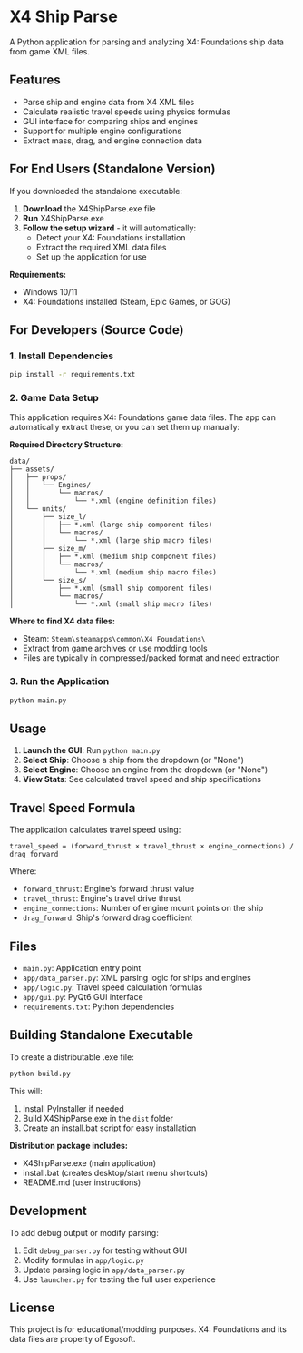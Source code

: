 # X4 Ship Parse

A Python application for parsing and analyzing X4: Foundations ship data from game XML files.

## Features

- Parse ship and engine data from X4 XML files
- Calculate realistic travel speeds using physics formulas
- GUI interface for comparing ships and engines
- Support for multiple engine configurations
- Extract mass, drag, and engine connection data

## For End Users (Standalone Version)

If you downloaded the standalone executable:

1. **Download** the X4ShipParse.exe file
2. **Run** X4ShipParse.exe
3. **Follow the setup wizard** - it will automatically:
   - Detect your X4: Foundations installation
   - Extract the required XML data files
   - Set up the application for use

**Requirements:**
- Windows 10/11
- X4: Foundations installed (Steam, Epic Games, or GOG)

## For Developers (Source Code)

### 1. Install Dependencies

```bash
pip install -r requirements.txt
```

### 2. Game Data Setup

This application requires X4: Foundations game data files. The app can automatically extract these, or you can set them up manually:

**Required Directory Structure:**
```
data/
├── assets/
│   ├── props/
│   │   └── Engines/
│   │       └── macros/
│   │           └── *.xml (engine definition files)
│   └── units/
│       ├── size_l/
│       │   ├── *.xml (large ship component files)
│       │   └── macros/
│       │       └── *.xml (large ship macro files)
│       ├── size_m/
│       │   ├── *.xml (medium ship component files)
│       │   └── macros/
│       │       └── *.xml (medium ship macro files)
│       └── size_s/
│           ├── *.xml (small ship component files)
│           └── macros/
│               └── *.xml (small ship macro files)
```

**Where to find X4 data files:**
- Steam: `Steam\steamapps\common\X4 Foundations\`
- Extract from game archives or use modding tools
- Files are typically in compressed/packed format and need extraction

### 3. Run the Application

```bash
python main.py
```

## Usage

1. **Launch the GUI**: Run `python main.py`
2. **Select Ship**: Choose a ship from the dropdown (or "None")
3. **Select Engine**: Choose an engine from the dropdown (or "None")
4. **View Stats**: See calculated travel speed and ship specifications

## Travel Speed Formula

The application calculates travel speed using:

```
travel_speed = (forward_thrust × travel_thrust × engine_connections) / drag_forward
```

Where:
- `forward_thrust`: Engine's forward thrust value
- `travel_thrust`: Engine's travel drive thrust
- `engine_connections`: Number of engine mount points on the ship
- `drag_forward`: Ship's forward drag coefficient

## Files

- `main.py`: Application entry point
- `app/data_parser.py`: XML parsing logic for ships and engines
- `app/logic.py`: Travel speed calculation formulas
- `app/gui.py`: PyQt6 GUI interface
- `requirements.txt`: Python dependencies

## Building Standalone Executable

To create a distributable .exe file:

```bash
python build.py
```

This will:
1. Install PyInstaller if needed
2. Build X4ShipParse.exe in the `dist` folder
3. Create an install.bat script for easy installation

**Distribution package includes:**
- X4ShipParse.exe (main application)
- install.bat (creates desktop/start menu shortcuts)
- README.md (user instructions)

## Development

To add debug output or modify parsing:

1. Edit `debug_parser.py` for testing without GUI
2. Modify formulas in `app/logic.py`
3. Update parsing logic in `app/data_parser.py`
4. Use `launcher.py` for testing the full user experience

## License

This project is for educational/modding purposes. X4: Foundations and its data files are property of Egosoft.